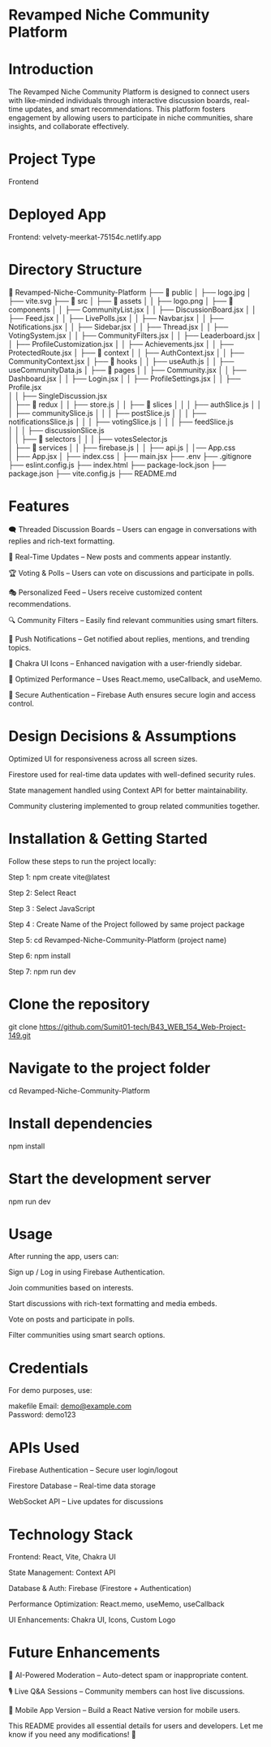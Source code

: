 # Revamped Niche Community Platform
# Introduction
The Revamped Niche Community Platform is designed to connect users with like-minded individuals through interactive discussion boards, real-time updates, and smart recommendations. This platform fosters engagement by allowing users to participate in niche communities, share insights, and collaborate effectively.

# Project Type
Frontend

# Deployed App
Frontend: velvety-meerkat-75154c.netlify.app

# Directory Structure
📂 Revamped-Niche-Community-Platform
├── 📂 public
│   ├── logo.jpg
│   ├── vite.svg
├── 📂 src
│   ├── 📂 assets
│   │   ├── logo.png 
│   ├── 📂 components
│   │   ├── CommunityList.jsx
│   │   ├── DiscussionBoard.jsx
│   │   ├── Feed.jsx
│   │   ├── LivePolls.jsx
│   │   ├── Navbar.jsx
│   │   ├── Notifications.jsx
│   │   ├── Sidebar.jsx
│   │   ├── Thread.jsx
│   │   ├── VotingSystem.jsx
│   │   ├── CommunityFilters.jsx
│   │   ├── Leaderboard.jsx
│   │   ├── ProfileCustomization.jsx
│   │   ├── Achievements.jsx
│   │   ├── ProtectedRoute.jsx 
│   ├── 📂 context
│   │   ├── AuthContext.jsx
│   │   ├── CommunityContext.jsx
│   ├── 📂 hooks
│   │   ├── useAuth.js
│   │   ├── useCommunityData.js
│   ├── 📂 pages
│   │   ├── Community.jsx
│   │   ├── Dashboard.jsx
│   │   ├── Login.jsx
│   │   ├── ProfileSettings.jsx
│   │   ├── Profile.jsx  
│   │   ├── SingleDiscussion.jsx  
│   ├── 📂 redux
│   │   ├── store.js 
│   │   ├── 📂 slices
│   │   │   ├── authSlice.js
│   │   │   ├── communitySlice.js
│   │   │   ├── postSlice.js
│   │   │   ├── notificationsSlice.js
│   │   │   ├── votingSlice.js
│   │   │   ├── feedSlice.js  
│   │   │   ├── discussionSlice.js  
│   │   ├── 📂 selectors
│   │   │   ├── votesSelector.js  
│   ├── 📂 services
│   │   ├── firebase.js
│   │   ├── api.js
│   │── App.css  
│   ├── App.jsx
│   ├── index.css
│   ├── main.jsx
├── .env
├── .gitignore
├── eslint.config.js
├── index.html
├── package-lock.json
├── package.json
├── vite.config.js
├── README.md

# Features
🗨️ Threaded Discussion Boards – Users can engage in conversations with replies and rich-text formatting.

🔄 Real-Time Updates – New posts and comments appear instantly.

🏆 Voting & Polls – Users can vote on discussions and participate in polls.

🎭 Personalized Feed – Users receive customized content recommendations.

🔍 Community Filters – Easily find relevant communities using smart filters.

🔔 Push Notifications – Get notified about replies, mentions, and trending topics.

🎨 Chakra UI Icons – Enhanced navigation with a user-friendly sidebar.

🚀 Optimized Performance – Uses React.memo, useCallback, and useMemo.

🔐 Secure Authentication – Firebase Auth ensures secure login and access control.

# Design Decisions & Assumptions
Optimized UI for responsiveness across all screen sizes.

Firestore used for real-time data updates with well-defined security rules.

State management handled using Context API for better maintainability.

Community clustering implemented to group related communities together.

# Installation & Getting Started
Follow these steps to run the project locally:

Step 1: npm create vite@latest

Step 2: Select React

Step 3 : Select JavaScript

Step 4 : Create Name of the Project followed by same project package

Step 5: cd Revamped-Niche-Community-Platform (project name)

Step 6: npm install

Step 7: npm run dev

# Clone the repository
git clone https://github.com/Sumit01-tech/B43_WEB_154_Web-Project-149.git

# Navigate to the project folder
cd Revamped-Niche-Community-Platform

# Install dependencies
npm install

# Start the development server
npm run dev

# Usage
After running the app, users can:

Sign up / Log in using Firebase Authentication.

Join communities based on interests.

Start discussions with rich-text formatting and media embeds.

Vote on posts and participate in polls.

Filter communities using smart search options.

# Credentials
For demo purposes, use:

makefile
Email: demo@example.com  
Password: demo123  

# APIs Used
Firebase Authentication – Secure user login/logout

Firestore Database – Real-time data storage

WebSocket API – Live updates for discussions

# Technology Stack
Frontend: React, Vite, Chakra UI

State Management: Context API

Database & Auth: Firebase (Firestore + Authentication)

Performance Optimization: React.memo, useMemo, useCallback

UI Enhancements: Chakra UI, Icons, Custom Logo

# Future Enhancements
📢 AI-Powered Moderation – Auto-detect spam or inappropriate content.

🎙️ Live Q&A Sessions – Community members can host live discussions.

📱 Mobile App Version – Build a React Native version for mobile users.

This README provides all essential details for users and developers. Let me know if you need any modifications! 🚀